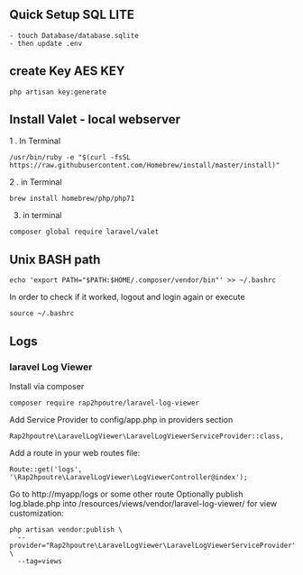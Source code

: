 ##  Quick Setup SQL LITE
```
- touch Database/database.sqlite
- then update .env
```
##  create Key AES KEY
```
php artisan key:generate 
```
## Install Valet - local webserver
1 . In Terminal
```
/usr/bin/ruby -e "$(curl -fsSL https://raw.githubusercontent.com/Homebrew/install/master/install)"
```
2 . in Terminal
```
brew install homebrew/php/php71
```
3. in terminal
```
composer global require laravel/valet
```

## Unix BASH path 
```
echo 'export PATH="$PATH:$HOME/.composer/vendor/bin"' >> ~/.bashrc
```
In order to check if it worked, logout and login again or execute
```
source ~/.bashrc
```
## Logs
### laravel Log Viewer

Install via composer
```
composer require rap2hpoutre/laravel-log-viewer
```
Add Service Provider to config/app.php in providers section
```
Rap2hpoutre\LaravelLogViewer\LaravelLogViewerServiceProvider::class,
```

Add a route in your web routes file:
```
Route::get('logs', '\Rap2hpoutre\LaravelLogViewer\LogViewerController@index');
```
Go to http://myapp/logs or some other route
Optionally publish log.blade.php into /resources/views/vendor/laravel-log-viewer/ for view customization:
```
php artisan vendor:publish \
  --provider="Rap2hpoutre\LaravelLogViewer\LaravelLogViewerServiceProvider" \
  --tag=views
  ```
